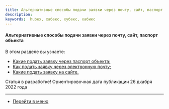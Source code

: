 ```yaml
---
title: Альтернативные способы подачи заявки через почту, сайт, паспорт объекта
description: 
keywords:  hubex, хабекс, хубекс, хабикс
---
```


#### Альтернативные способы подачи заявки через почту, сайт, паспорт объекта
В этом разделе вы узнаете:
<html>
<meta charset="utf-8"> 
<ul>
    <li><a href="#settings">Какие подать заявку через паспорт объекта;</a></li>
    <li><a href="#alltickets">Как подать заявку через электронную почту;</a></li>
    <li><a href="#settings">Какие подать заявку на сайте.</a></li>
</ul>
</html>

<body>

Статья в разработке! Ориентировочная дата публикации 26 дкабря 2022 года

</body>



____
- [Перейти в меню](http://wiki.hubex.ru)
